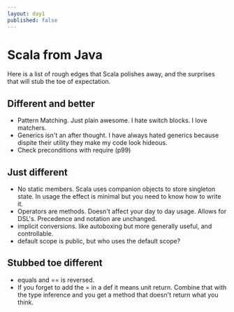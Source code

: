 ```yaml
---
layout: day1
published: false
---
```

Scala from Java
===============

Here is a list of rough edges that Scala polishes away, and the surprises that will stub the toe of expectation.

Different and better
--------------------
* Pattern Matching. Just plain awesome. I hate switch blocks. I love matchers.
* Generics isn't an after thought. I have always hated generics because dispite their utility they make my code look hideous.
* Check preconditions with require (p99)


Just different
--------------
* No static members. Scala uses companion objects to store singleton state. In usage the effect is minimal but you need to know how to write it.
* Operators are methods. Doesn't affect your day to day usage. Allows for DSL's. Precedence and notation are unchanged.
* implicit conversions. like autoboxing but more generally useful, and controllable.
* default scope is public, but who uses the default scope?

Stubbed toe different
----------------------
* equals and == is reversed.
* If you forget to add the = in a def it means unit return. Combine that with the type inference and you get a method that doesn't return what you think.




